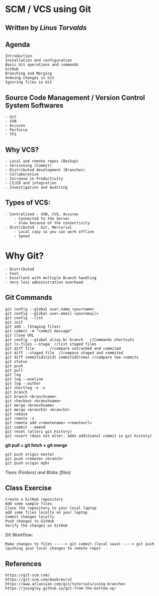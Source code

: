 ## ########################
# SCM / VCS using Git
## ########################

## Written by *Linus Torvalds*

## Agenda

    Introduction
    Installation and configuration
    Basic Git operations and commands
    GitHub
    Branching and Merging
    Undoing changes in Git
    Ignoring files in Git

## Source Code Management / Version Control System Softwares
    - Git
    - SVN
    - Accurev
    - Perforce
    - TFS

## Why VCS?
    - Local and remote repos (Backup)
    - Versioning (Commit)
    - Distributed development (Branches)
    - Collaborative
    - Increase in Productivity
    - CI/CD and integration
    - Investigation and Auditing

## Types of VCS:
    - Centralized - SVN, CVS, Accurev
        - Connected to the Server
        - Slow because of the connectivity
    - Distributed - Git, Mercurial
        - Local copy so you can work offline
        - Speed
        

# Why Git?
    - Distributed
    - Fast
    - Excellent with multiple Branch handling
    - Very less administration overhead


## Git Commands

    git config --global user.name <yourname>
    git config --global user.email <youremail>
    git config --list
    git init
    git add . (Staging files)
    git commit -m "commit message"
    git clone URL
    git config --global alias.br branch   //Commands shortcuts
    git ls-files --stage  //list staged files
    git diff file       //compare untracked and commited
    git diff --staged file  //compare staged and commited
    git diff commitid1(old) commitid2(new) //compare two commits
    git status
    git push
    git pull
    git log
    git log --oneline
    git log --author
    git shortlog -s -n
    git branch
    git branch <branchname>
    git checkout <branchname>
    git merge <branchname>
    git merge <branch1> <branch2>
    git rebase
    git remote -v
    git remote add <remotename> <remoteurl>
    git commit --amend
    git reset (alters git history)
    git revert (does not alter, adds additional commit in git history)


**git pull = git fetch + git merge**

    git push origin master
    git push <remote> <branch>
    git push origin mybr


*Trees (Folders) and Blobs (files)*
 
## Class Exercise
    
    Create a GitHub repository
    Add some sample files
    Clone the repository to your local laptop
    add some files locally on your laptop
    Commit changes locally
    Push changes to GitHub
    Verify the changes on GitHub

Git Workflow:

    Make changes to files -----> git commit (local save) ----> git push (pushing your local changes to remote repo)


## References

    https://git-scm.com/
    https://git-scm.com/book/en/v2
    https://www.atlassian.com/git/tutorials/using-branches
    https://jwiegley.github.io/git-from-the-bottom-up/

    
